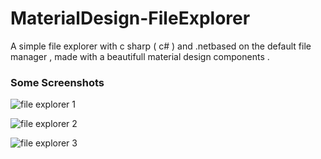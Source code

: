 # MaterialDesign-FileExplorer
A simple file explorer with c sharp ( c# ) and .netbased on the default file manager , made with a beautifull material design components .

### Some Screenshots
![file explorer 1](https://cloud.githubusercontent.com/assets/24621701/21533738/1bc4cd98-cd5e-11e6-8681-2ec87e3f2b90.png)


![file explorer 2](https://cloud.githubusercontent.com/assets/24621701/21533739/1bd89cba-cd5e-11e6-9101-92757b98a2bd.png)


![file explorer 3](https://cloud.githubusercontent.com/assets/24621701/21533800/c5c1d6a6-cd5e-11e6-8209-57ee4513d35c.png)
